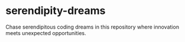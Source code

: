 # serendipity-dreams
Chase serendipitous coding dreams in this repository where innovation meets unexpected opportunities.
